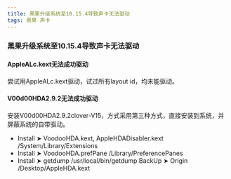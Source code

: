 ```yaml
---
title: 黑果升级系统至10.15.4导致声卡无法驱动
tags: 黑果 声卡
---
```


### 黑果升级系统至10.15.4导致声卡无法驱动

#### AppleALc.kext无法成功驱动
尝试用AppleALc.kext驱动，试过所有layout id，均未能驱动。

#### V00d00HDA2.9.2无法成功驱动
安装V00d00HDA2.9.2clover-V15，方式采用第三种方式，直接安装到系统，并屏蔽系统的自带驱动。
* Install ➤ VoodooHDA.kext, AppleHDADisabler.kext /System/Library/Extensions 
* Install ➤ VoodooHDA.prefPane /Library/PreferencePanes    
* Install ➤ getdump /usr/local/bin/getdump BackUp ➤ Origin /Desktop/AppleHDA.kext

